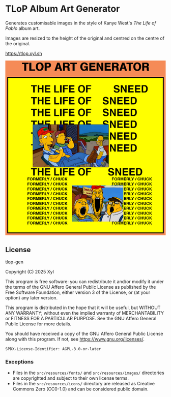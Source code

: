 # TLoP Album Art Generator

Generates customisable images in the style of Kanye West's _The Life of Pablo_ album art.

Images are resized to the height of the original and centred on the centre of the original.

<https://tlop.xyl.sh>

![The Life of Sneed](./src/resources/meta/example.png)

## License

tlop-gen

Copyright (C) 2025 Xyl

This program is free software: you can redistribute it and/or modify it under the terms of the GNU Affero General Public License as published by the Free Software Foundation, either version 3 of the License, or (at your option) any later version.

This program is distributed in the hope that it will be useful, but WITHOUT ANY WARRANTY; without even the implied warranty of MERCHANTABILITY or FITNESS FOR A PARTICULAR PURPOSE. See the GNU Affero General Public License for more details.

You should have received a copy of the GNU Affero General Public License along with this program. If not, see <https://www.gnu.org/licenses/>.

```
SPDX-License-Identifier: AGPL-3.0-or-later
```

### Exceptions

- Files in the `src/resources/fonts/` and `src/resources/images/` directories are copyrighted and subject to their own license terms.
- Files in the `src/resources/icons/` directory are released as Creative Commons Zero (CC0-1.0) and can be considered public domain.
